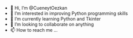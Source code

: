 - 👋 Hi, I’m @CueneytOezkan
- 👀 I’m interested in improving Python programming skills
- 🌱 I’m currently learning Python and Tkinter
- 💞️ I’m looking to collaborate on anything
- 📫 How to reach me ...

<!---
CueneytOezkan/CueneytOezkan is a ✨ special ✨ repository because its `README.md` (this file) appears on your GitHub profile.
You can click the Preview link to take a look at your changes.
--->
